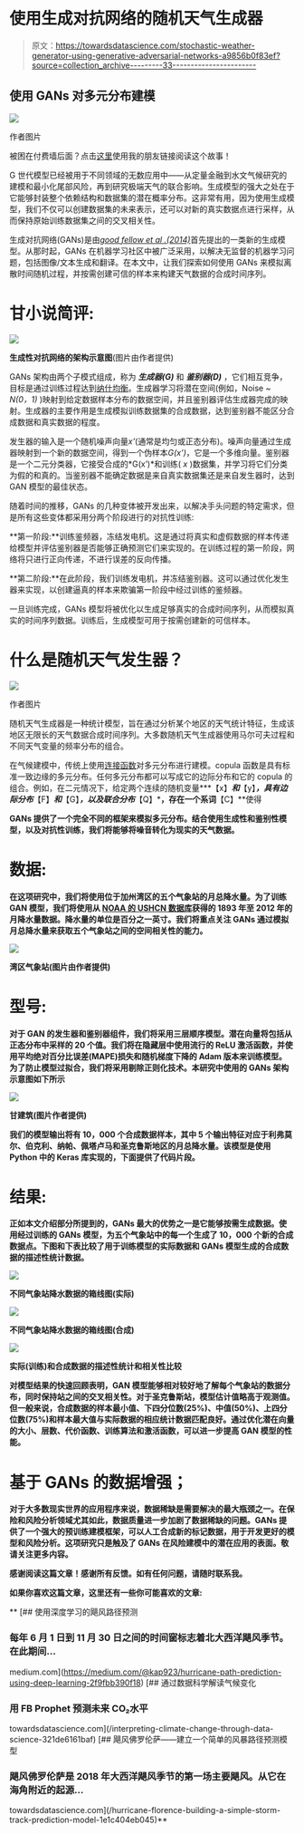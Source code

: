 # 使用生成对抗网络的随机天气生成器

> 原文：<https://towardsdatascience.com/stochastic-weather-generator-using-generative-adversarial-networks-a9856b0f83ef?source=collection_archive---------33----------------------->

## 使用 GANs 对多元分布建模

![](img/cccd73eab3f274a48205df0c189abea4.png)

作者图片

被困在付费墙后面？点击[这里](/stochastic-weather-generator-using-generative-adversarial-networks-a9856b0f83ef?sk=87f42f965189c2a1ffe821d3d33e0bd8)使用我的朋友链接阅读这个故事！

G 世代模型已经被用于不同领域的无数应用中——从定量金融到水文气候研究的建模和最小化尾部风险，再到研究极端天气的联合影响。生成模型的强大之处在于它能够封装整个依赖结构和数据集的潜在概率分布。这非常有用，因为使用生成模型，我们不仅可以创建数据集的未来表示，还可以对新的真实数据点进行采样，从而保持原始训练数据集之间的交叉相关性。

生成对抗网络(GANs)是由[*good fellow et al .(2014)*](https://arxiv.org/abs/1406.2661)首先提出的一类新的生成模型。从那时起，GANs 在机器学习社区中被广泛采用，以解决无监督的机器学习问题，包括图像/文本生成和翻译。在本文中，让我们探索如何使用 GANs 来模拟离散时间随机过程，并按需创建可信的样本来构建天气数据的合成时间序列。

# 甘小说简评:

![](img/51af8e3864efc289363e7e6b6e942c3c.png)

**生成性对抗网络的架构示意图**(图片由作者提供)

GANs 架构由两个子模式组成，称为 ***生成器(G)*** 和 ***鉴别器(D)*** ，它们相互竞争，目标是通过训练过程达到[纳什均衡](https://en.wikipedia.org/wiki/Nash_equilibrium)。生成器学习将潜在空间(例如，Noise ~ *N(0，1)* )映射到给定数据样本分布的数据空间，并且鉴别器评估生成器完成的映射。生成器的主要作用是生成模拟训练数据集的合成数据，达到鉴别器不能区分合成数据和真实数据的程度。

发生器的输入是一个随机噪声向量*x’*(通常是均匀或正态分布)。噪声向量通过生成器映射到一个新的数据空间，得到一个伪样本*G(x’)*，它是一个多维向量。鉴别器是一个二元分类器，它接受合成的*G(x’)*和训练( *x* )数据集，并学习将它们分类为假的和真的。当鉴别器不能确定数据是来自真实数据集还是来自发生器时，达到 GAN 模型的最佳状态。

随着时间的推移，GANs 的几种变体被开发出来，以解决手头问题的特定需求，但是所有这些变体都采用分两个阶段进行的对抗性训练:

**第一阶段:**训练鉴频器，冻结发电机。这是通过将真实和虚假数据的样本传递给模型并评估鉴别器是否能够正确预测它们来实现的。在训练过程的第一阶段，网络将只进行正向传递，不进行误差的反向传播。

**第二阶段:**在此阶段，我们训练发电机，并冻结鉴别器。这可以通过优化发生器来实现，以创建逼真的样本来欺骗第一阶段中经过训练的鉴频器。

一旦训练完成，GANs 模型将被优化以生成足够真实的合成时间序列，从而模拟真实的时间序列数据。训练后，生成模型可用于按需创建新的可信样本。

# 什么是随机天气发生器？

![](img/876ef5a240bb3537458c7a962b9116a2.png)

作者图片

随机天气生成器是一种统计模型，旨在通过分析某个地区的天气统计特征，生成该地区无限长的天气数据合成时间序列。大多数随机天气生成器使用马尔可夫过程和不同天气变量的频率分布的组合。

在气候建模中，传统上使用[连接函数](https://en.wikipedia.org/wiki/Copula_(probability_theory)#:~:text=In%20probability%20theory%20and%20statistics,the%20dependence%20between%20random%20variables.)对多元分布进行建模。copula 函数是具有标准一致边缘的多元分布。任何多元分布都可以写成它的边际分布和它的 copula 的组合。例如，在二元情况下，给定两个连续的随机变量***【x】***和***【y】***，具有边际分布***【F】***和***【G】***，以及联合分布***【Q】***，存在一个系词**【C】**使得

**GANs 提供了一个完全不同的框架来模拟多元分布。结合使用生成性和鉴别性模型，以及对抗性训练，我们将能够将噪音转化为现实的天气数据。**

# **数据:**

**在这项研究中，我们将使用位于加州湾区的五个气象站的月总降水量。为了训练 GAN 模型，我们将使用从 [NOAA 的 USHCN 数据库](https://cdiac.ess-dive.lbl.gov/ftp/ushcn_v2.5_monthly/)获得的 1893 年至 2012 年的月降水量数据。降水量的单位是百分之一英寸。我们将重点关注 GANs 通过模拟月总降水量来获取五个气象站之间的空间相关性的能力。**

**![](img/5d37c7b62791d3d5c5d85dfa8af4b199.png)**

****湾区气象站**(图片由作者提供)**

# **型号:**

**对于 GAN 的发生器和鉴别器组件，我们将采用三层顺序模型。潜在向量将包括从正态分布中采样的 20 个值。我们将在隐藏层中使用流行的 ReLU 激活函数，并使用平均绝对百分比误差(MAPE)损失和随机梯度下降的 Adam 版本来训练模型。为了防止模型过拟合，我们将采用剔除正则化技术。本研究中使用的 GANs 架构示意图如下所示**

**![](img/68ce4cbe35d71d76d47e65a73dc86ebc.png)**

****甘建筑**(图片作者提供)**

**我们的模型输出将有 10，000 个合成数据样本，其中 5 个输出特征对应于利弗莫尔、伯克利、纳帕、佩塔卢马和圣克鲁斯地区的月总降水量。该模型是使用 Python 中的 Keras 库实现的，下面提供了代码片段。**

# **结果:**

**正如本文介绍部分所提到的，GANs 最大的优势之一是它能够按需生成数据。使用经过训练的 GANs 模型，为五个气象站中的每一个生成了 10，000 个新的合成数据点。下图和下表比较了用于训练模型的实际数据和 GANs 模型生成的合成数据的描述性统计数据。**

**![](img/530242eda66f74fd0147f74046c5b881.png)**

****不同气象站降水数据的箱线图(实际)****

**![](img/cf6085e3720987a2e09513fed92028e4.png)**

****不同气象站降水数据的箱线图(合成)****

**![](img/d66dc32c39a330af85461f93fd00d3cf.png)**

****实际(训练)和合成数据的描述性统计和相关性比较****

**对模型结果的快速回顾表明，GAN 模型能够相对较好地了解每个气象站的数据分布，同时保持站之间的交叉相关性。对于圣克鲁斯站，模型估计值略高于观测值。但一般来说，合成数据的样本最小值、下四分位数(25%)、中值(50%)、上四分位数(75%)和样本最大值与实际数据的相应统计数据匹配良好。通过优化潜在向量的大小、层数、代价函数、训练算法和激活函数，可以进一步提高 GAN 模型的性能。**

# **基于 GANs 的数据增强；**

**对于大多数现实世界的应用程序来说，数据稀缺是需要解决的最大瓶颈之一。在保险和风险分析领域尤其如此，数据质量进一步加剧了数据稀缺的问题。GANs 提供了一个强大的预训练建模框架，可以人工合成新的标记数据，用于开发更好的模型和风险分析。这项研究只是触及了 GANs 在风险建模中的潜在应用的表面。敬请关注更多内容。**

**感谢阅读这篇文章！感谢所有反馈。如有任何问题，请随时联系我。**

****如果你喜欢这篇文章，这里还有一些你可能喜欢的文章:****

**[](https://medium.com/@kap923/hurricane-path-prediction-using-deep-learning-2f9fbb390f18) [## 使用深度学习的飓风路径预测

### 每年 6 月 1 日到 11 月 30 日之间的时间窗标志着北大西洋飓风季节。在此期间…

medium.com](https://medium.com/@kap923/hurricane-path-prediction-using-deep-learning-2f9fbb390f18) [](/interpreting-climate-change-through-data-science-321de6161baf) [## 通过数据科学解读气候变化

### 用 FB Prophet 预测未来 CO₂水平

towardsdatascience.com](/interpreting-climate-change-through-data-science-321de6161baf) [](/hurricane-florence-building-a-simple-storm-track-prediction-model-1e1c404eb045) [## 飓风佛罗伦萨——建立一个简单的风暴路径预测模型

### 飓风佛罗伦萨是 2018 年大西洋飓风季节的第一场主要飓风。从它在海角附近的起源…

towardsdatascience.com](/hurricane-florence-building-a-simple-storm-track-prediction-model-1e1c404eb045)**